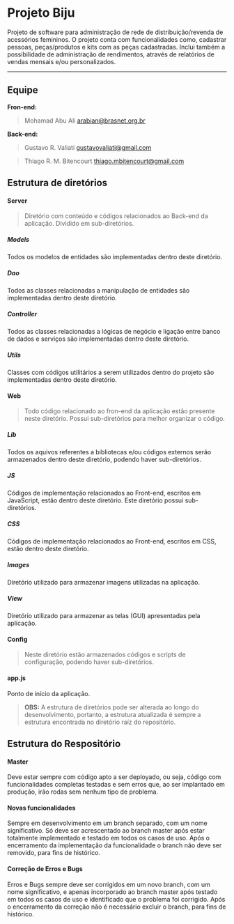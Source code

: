 Projeto Biju
===================


Projeto de software para administração de rede de distribuição/revenda de acessórios femininos. O projeto conta com funcionalidades como, cadastrar pessoas, peças/produtos e kits com as peças cadastradas. Inclui também a possibilidade de administração de rendimentos, através de relatórios de vendas mensais e/ou personalizados.

----------

Equipe
-------------

**Fron-end:** 
> Mohamad Abu Ali <arabian@brasnet.org.br>

**Back-end:** 
> Gustavo R. Valiati <gustavovaliati@gmail.com>

> Thiago R. M. Bitencourt <thiago.mbitencourt@gmail.com> 


Estrutura de diretórios
-------------------

#### Server

> Diretório com conteúdo e códigos relacionados ao Back-end da aplicação.
> Dividido em sub-diretórios.

##### Models
Todos os modelos de entidades são implementadas dentro deste diretório.

##### Dao
Todos as classes relacionadas a manipulação de entidades são implementadas dentro deste diretório.

##### Controller
Todos as classes relacionadas a lógicas de negócio e ligação entre banco de dados e serviços são implementadas dentro deste diretório.

##### Utils
Classes com códigos utilitários a serem utilizados dentro do projeto são implementadas dentro deste diretório.

#### Web
> Todo código relacionado ao fron-end da aplicação estão presente neste diretório. Possui sub-diretórios para melhor organizar o código.

##### Lib
Todos os aquivos referentes a bibliotecas e/ou códigos externos serão armazenados dentro deste diretório, podendo haver sub-diretórios.

##### JS
Códigos de implementação relacionados ao Front-end, escritos em JavaScript, estão dentro deste diretório. Este diretório possui sub-diretórios.

##### CSS
Códigos de implementação relacionados ao Front-end, escritos em CSS, estão dentro deste diretório.

##### Images
Diretório utilizado para armazenar imagens utilizadas na aplicação.

##### View
Diretório utilizado para armazenar as telas (GUI) apresentadas pela aplicação.

#### Config

> Neste diretório estão armazenados códigos e scripts de configuração, podendo haver sub-diretórios.

#### app.js
Ponto de início da aplicação.


> **OBS:** A estrutura de diretórios pode ser alterada ao longo do desenvolvimento, portanto, a estrutura atualizada é sempre a estrutura encontrada no diretório raíz do repositório.

Estrutura do Respositório
-------------------

#### Master

Deve estar sempre com código apto a ser deployado, ou seja, código com funcionalidades completas testadas e sem erros que, ao ser implantado em produção, irão rodas sem nenhum tipo de problema.

#### Novas funcionalidades

Sempre em desenvolvimento em um branch separado, com um nome significativo. Só deve ser acrescentado ao branch master após estar totalmente implementado e testado em todos os casos de uso.
Após o encerramento da implementação da funcionalidade o branch não deve ser removido, para fins de histórico.

#### Correção de Erros  e Bugs

Erros e Bugs sempre deve ser corrigidos em um novo branch, com um nome significativo, e apenas incorporado ao branch master após testado em todos os casos de uso e identificado que o problema foi corrigido. Após o encerramento da correção não é necessário excluir o branch, para fins de histórico.